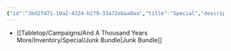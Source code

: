 ```yaml
---
{"id":"3bd2fd71-10a2-4324-b279-33a72ebaa0aa","title":"Special","description":"Inventory - Special","publish":true,"date_created":"Wednesday, April 17th 2024, 4:27:38 pm","date_modified":"Friday, April 26th 2024, 11:23:03 pm","editing_lock":true,"live_preview":true,"cssclasses":["mado-heading"],"path":"Tabletop/Campaigns/And A Thousand Years More/Inventory/Special/index.md","permalink":"/tabletop/campaigns/and-a-thousand-years-more/inventory/special/index/","PassFrontmatter":true}
---
```



- [[Tabletop/Campaigns/And A Thousand Years More/Inventory/Special/Junk Bundle\|Junk Bundle]]

